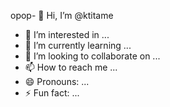 opop- 👋 Hi, I’m @ktitame
- 👀 I’m interested in ...
- 🌱 I’m currently learning ...
- 💞️ I’m looking to collaborate on ...
- 📫 How to reach me ...
- 😄 Pronouns: ...
- ⚡ Fun fact: ...

<!---
ktitame/ktitame is a ✨ special ✨ repository because its `README.md` (this file) appears on your GitHub profile.
You can click the Preview link to take a look at your changes.
--->
